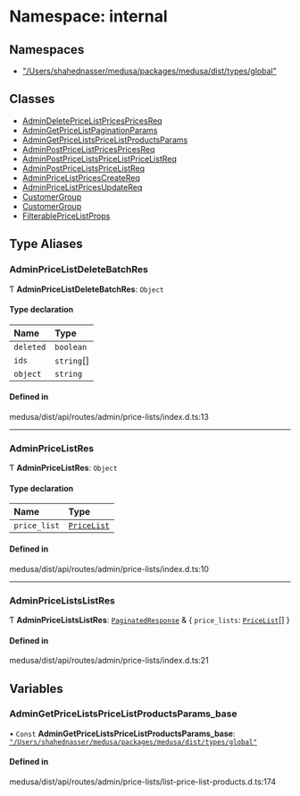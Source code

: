 # Namespace: internal

## Namespaces

- [&quot;/Users/shahednasser/medusa/packages/medusa/dist/types/global&quot;](internal-15.__Users_shahednasser_medusa_packages_medusa_dist_types_global_.md)

## Classes

- [AdminDeletePriceListPricesPricesReq](../classes/internal-15.AdminDeletePriceListPricesPricesReq.md)
- [AdminGetPriceListPaginationParams](../classes/internal-15.AdminGetPriceListPaginationParams.md)
- [AdminGetPriceListsPriceListProductsParams](../classes/internal-15.AdminGetPriceListsPriceListProductsParams.md)
- [AdminPostPriceListPricesPricesReq](../classes/internal-15.AdminPostPriceListPricesPricesReq.md)
- [AdminPostPriceListsPriceListPriceListReq](../classes/internal-15.AdminPostPriceListsPriceListPriceListReq.md)
- [AdminPostPriceListsPriceListReq](../classes/internal-15.AdminPostPriceListsPriceListReq.md)
- [AdminPriceListPricesCreateReq](../classes/internal-15.AdminPriceListPricesCreateReq.md)
- [AdminPriceListPricesUpdateReq](../classes/internal-15.AdminPriceListPricesUpdateReq.md)
- [CustomerGroup](../classes/internal-15.CustomerGroup.md)
- [CustomerGroup](../classes/internal-15.CustomerGroup-1.md)
- [FilterablePriceListProps](../classes/internal-15.FilterablePriceListProps.md)

## Type Aliases

### AdminPriceListDeleteBatchRes

Ƭ **AdminPriceListDeleteBatchRes**: `Object`

#### Type declaration

| Name | Type |
| :------ | :------ |
| `deleted` | `boolean` |
| `ids` | `string`[] |
| `object` | `string` |

#### Defined in

medusa/dist/api/routes/admin/price-lists/index.d.ts:13

___

### AdminPriceListRes

Ƭ **AdminPriceListRes**: `Object`

#### Type declaration

| Name | Type |
| :------ | :------ |
| `price_list` | [`PriceList`](../classes/internal.PriceList.md) |

#### Defined in

medusa/dist/api/routes/admin/price-lists/index.d.ts:10

___

### AdminPriceListsListRes

Ƭ **AdminPriceListsListRes**: [`PaginatedResponse`](internal-2.md#paginatedresponse) & { `price_lists`: [`PriceList`](../classes/internal.PriceList.md)[]  }

#### Defined in

medusa/dist/api/routes/admin/price-lists/index.d.ts:21

## Variables

### AdminGetPriceListsPriceListProductsParams\_base

• `Const` **AdminGetPriceListsPriceListProductsParams\_base**: [`"/Users/shahednasser/medusa/packages/medusa/dist/types/global"`](internal-15.__Users_shahednasser_medusa_packages_medusa_dist_types_global_.md)

#### Defined in

medusa/dist/api/routes/admin/price-lists/list-price-list-products.d.ts:174

